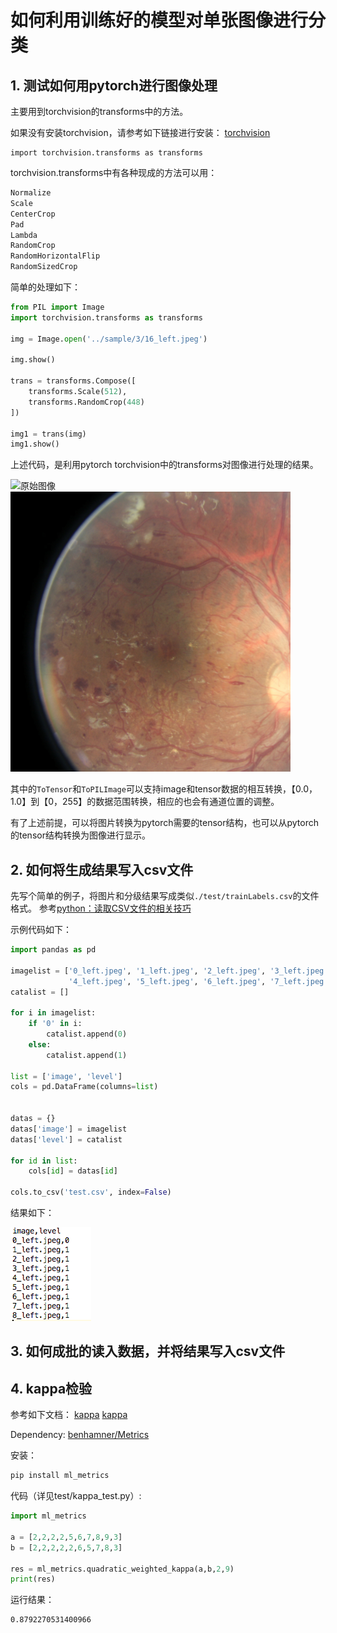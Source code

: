 # 如何利用训练好的模型对单张图像进行分类

## 1. 测试如何用pytorch进行图像处理

主要用到torchvision的transforms中的方法。

如果没有安装torchvision，请参考如下链接进行安装：
[torchvision](https://github.com/pytorch/vision)

```
import torchvision.transforms as transforms
```

torchvision.transforms中有各种现成的方法可以用：
```python
Normalize
Scale
CenterCrop
Pad
Lambda
RandomCrop
RandomHorizontalFlip
RandomSizedCrop
``` 
简单的处理如下：
```python
from PIL import Image
import torchvision.transforms as transforms

img = Image.open('../sample/3/16_left.jpeg')

img.show()

trans = transforms.Compose([
    transforms.Scale(512),
    transforms.RandomCrop(448)
])

img1 = trans(img)
img1.show()
```

上述代码，是利用pytorch torchvision中的transforms对图像进行处理的结果。

![原始图像](./test/raw.png)
![处理图像](./test/img1.png)


其中的```ToTensor```和```ToPILImage```可以支持image和tensor数据的相互转换，【0.0，1.0】到【0，255】的数据范围转换，相应的也会有通道位置的调整。

有了上述前提，可以将图片转换为pytorch需要的tensor结构，也可以从pytorch的tensor结构转换为图像进行显示。

## 2. 如何将生成结果写入csv文件

先写个简单的例子，将图片和分级结果写成类似```./test/trainLabels.csv```的文件格式。
参考[python：读取CSV文件的相关技巧](http://blog.csdn.net/u013250416/article/details/53189019)

示例代码如下：

```python
import pandas as pd

imagelist = ['0_left.jpeg', '1_left.jpeg', '2_left.jpeg', '3_left.jpeg',
             '4_left.jpeg', '5_left.jpeg', '6_left.jpeg', '7_left.jpeg', '8_left.jpeg']
catalist = []

for i in imagelist:
    if '0' in i:
        catalist.append(0)
    else:
        catalist.append(1)

list = ['image', 'level']
cols = pd.DataFrame(columns=list)


datas = {}
datas['image'] = imagelist
datas['level'] = catalist

for id in list:
    cols[id] = datas[id]

cols.to_csv('test.csv', index=False)
```
结果如下：

![test.csv](./test/test_csv.jpeg)


## 3. 如何成批的读入数据，并将结果写入csv文件


## 4. kappa检验
参考如下文档：
[kappa](http://vassarstats.net/kappaexp.html)
[kappa](http://vassarstats.net/kappa.html)

Dependency:
[benhamner/Metrics](https://github.com/benhamner/Metrics/tree/master/Python)

安装：
```python
pip install ml_metrics
```

代码（详见test/kappa_test.py）:
```python
import ml_metrics

a = [2,2,2,2,5,6,7,8,9,3]
b = [2,2,2,2,2,6,5,7,8,3]

res = ml_metrics.quadratic_weighted_kappa(a,b,2,9)
print(res)
```
运行结果：
```
0.8792270531400966
```